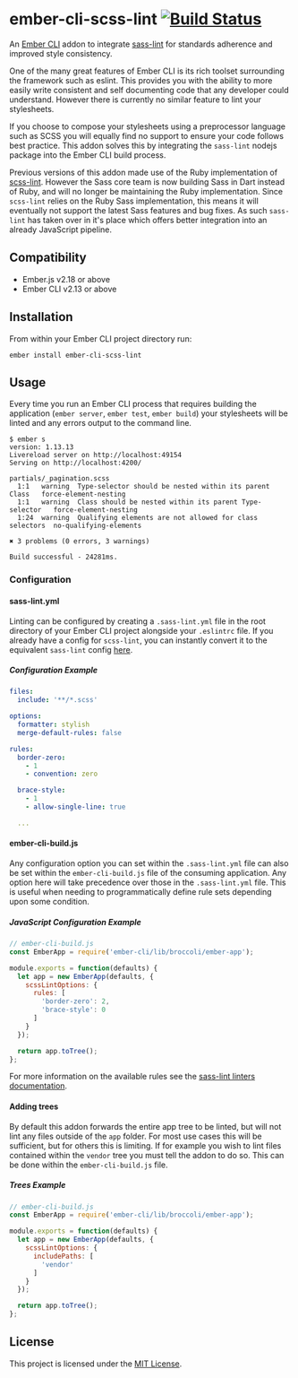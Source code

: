 # ember-cli-scss-lint [![Build Status](https://travis-ci.org/tomasbasham/ember-cli-scss-lint.svg?branch=master)](https://travis-ci.org/tomasbasham/ember-cli-scss-lint)

An [Ember CLI](https://ember-cli.com/) addon to integrate
[sass-lint](https://github.com/sasstools/sass-lint) for standards adherence and
improved style consistency.

One of the many great features of Ember CLI is its rich toolset surrounding the
framework such as eslint. This provides you with the ability to more easily
write consistent and self documenting code that any developer could understand.
However there is currently no similar feature to lint your stylesheets.

If you choose to compose your stylesheets using a preprocessor language such as
SCSS you will equally find no support to ensure your code follows best
practice. This addon solves this by integrating the `sass-lint` nodejs package
into the Ember CLI build process.

Previous versions of this addon made use of the Ruby implementation of
[scss-lint](https://github.com/brigade/scss-lint). However the Sass core team
is now building Sass in Dart instead of Ruby, and will no longer be maintaining
the Ruby implementation. Since `scss-lint` relies on the Ruby Sass
implementation, this means it will eventually not support the latest Sass
features and bug fixes. As such `sass-lint` has taken over in it's place which
offers better integration into an already JavaScript pipeline.

## Compatibility

* Ember.js v2.18 or above
* Ember CLI v2.13 or above

## Installation

From within your Ember CLI project directory run:
```
ember install ember-cli-scss-lint
```

## Usage

Every time you run an Ember CLI process that requires building the application
(`ember server`, `ember test`, `ember build`) your stylesheets will be linted
and any errors output to the command line.

```
$ ember s
version: 1.13.13
Livereload server on http://localhost:49154
Serving on http://localhost:4200/

partials/_pagination.scss
  1:1   warning  Type-selector should be nested within its parent Class   force-element-nesting
  1:1   warning  Class should be nested within its parent Type-selector   force-element-nesting
  1:24  warning  Qualifying elements are not allowed for class selectors  no-qualifying-elements

✖ 3 problems (0 errors, 3 warnings)

Build successful - 24281ms.
```

### Configuration

#### sass-lint.yml

Linting can be configured by creating a `.sass-lint.yml` file in the root
directory of your Ember CLI project alongside your `.eslintrc` file. If you
already have a config for `scss-lint`, you can instantly convert it to the
equivalent `sass-lint` config
[here](sasstools.github.io/make-sass-lint-config).

##### Configuration Example

```yml
files:
  include: '**/*.scss'

options:
  formatter: stylish
  merge-default-rules: false

rules:
  border-zero:
    - 1
    - convention: zero

  brace-style:
    - 1
    - allow-single-line: true

  ...
```

#### ember-cli-build.js

Any configuration option you can set within the `.sass-lint.yml` file can also
be set within the `ember-cli-build.js` file of the consuming application. Any
option here will take precedence over those in the `.sass-lint.yml` file. This
is useful when needing to programmatically define rule sets depending upon some
condition.

##### JavaScript Configuration Example

```JavaScript
// ember-cli-build.js
const EmberApp = require('ember-cli/lib/broccoli/ember-app');

module.exports = function(defaults) {
  let app = new EmberApp(defaults, {
    scssLintOptions: {
      rules: [
        'border-zero': 2,
        'brace-style': 0
      ]
    }
  });

  return app.toTree();
};
```

For more information on the available rules see the [sass-lint linters
documentation](https://github.com/sasstools/sass-lint/tree/master/docs/rules).

#### Adding trees

By default this addon forwards the entire app tree to be linted, but will not
lint any files outside of the `app` folder. For most use cases this will be
sufficient, but for others this is limiting. If for example you wish to lint
files contained within the `vendor` tree you must tell the addon to do so. This
can be done within the `ember-cli-build.js` file.

##### Trees Example

```JavaScript
// ember-cli-build.js
const EmberApp = require('ember-cli/lib/broccoli/ember-app');

module.exports = function(defaults) {
  let app = new EmberApp(defaults, {
    scssLintOptions: {
      includePaths: [
        'vendor'
      ]
    }
  });

  return app.toTree();
};
```

## License

This project is licensed under the [MIT License](LICENSE.md).
